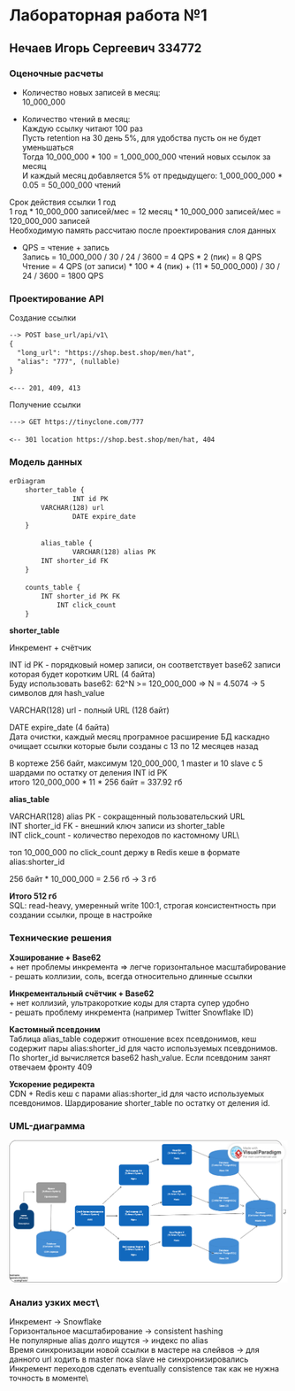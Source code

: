 # Лабораторная работа №1

## Нечаев Игорь Сергеевич 334772

### Оценочные расчеты
* Количество новых записей в месяц:\
  10_000_000

* Количество чтений в месяц:\
  Каждую ссылку читают 100 раз\
  Пусть retention на 30 день 5%, для удобства пусть он не будет уменьшаться\
  Тогда 10_000_000 * 100 = 1_000_000_000 чтений новых ссылок за месяц\
  И каждый месяц добавляется 5% от предыдущего: 1_000_000_000 * 0.05 = 50_000_000 чтений

Срок действия ссылки 1 год\
1 год * 10_000_000 записей/мес = 12 месяц * 10_000_000 записей/мес = 120_000_000 записей\
Необходимую память рассчитаю после проектирования слоя данных


* QPS = чтение + запись\
  Запись = 10_000_000 / 30 / 24 / 3600 = 4 QPS * 2 (пик) = 8 QPS \
  Чтение = 4 QPS (от записи) * 100 * 4 (пик) + (11 * 50_000_000) / 30 / 24 / 3600 = 1800 QPS



### Проектирование API
Создание ссылки
```
--> POST base_url/api/v1\
{
  "long_url": "https://shop.best.shop/men/hat",
  "alias": "777", (nullable)
}

<--- 201, 409, 413
```

Получение ссылки
```
---> GET https://tinyclone.com/777

<-- 301 location https://shop.best.shop/men/hat, 404
```

### Модель данных

```
erDiagram
	shorter_table {
                INT id PK
		VARCHAR(128) url 
                DATE expire_date
	}

        alias_table {
                VARCHAR(128) alias PK
		INT shorter_id FK
	}
	
	counts_table {
		INT shorter_id PK FK
            INT click_count
	}
```
**shorter_table**

Инкремент + счётчик

INT id PK - порядковый номер записи, он соответствует base62 записи которая будет коротким URL (4 байта)\
Буду использовать base62: 62^N >= 120_000_000 => N = 4.5074 -> 5 символов для hash_value

VARCHAR(128) url - полный URL (128 байт)

DATE expire_date (4 байта)\
Дата очистки, каждый месяц програмное расширение БД каскадно очищает ссылки которые были созданы с 13 по 12 месяцев назад

В кортеже 256 байт, максимум 120_000_000, 1 master и 10 slave с 5 шардами по остатку от деления INT id PK\
итого 120_000_000 * 11 * 256 байт = 337.92 гб

**alias_table**

VARCHAR(128) alias PK - сокращенный пользовательский URL\
INT shorter_id FK - внешний ключ записи из shorter_table\
INT click_count - количество переходов по кастомному URL\

топ 10_000_000 по click_count держу в Redis кеше в формате alias:shorter_id

256 байт * 10_000_000 = 2.56 гб -> 3 гб

**Итого 512 гб**\
SQL: read-heavy, умеренный write 100:1, строгая консистентность при создании ссылки, проще в настройке

### Технические решения
**Хэширование + Base62**\
\+ нет проблемы инкремента => легче горизонтальное масштабирование\
\- решать коллизии, соль, всегда относительно длинные ссылки

**Инкрементальный счётчик + Base62**\
\+ нет коллизий, ультракороткие коды для старта супер удобно\
\- решать проблему инкремента (например Twitter Snowflake ID)

**Кастомный псевдоним**\
Таблица alias_table содержит отношение всех псевдонимов, кеш содержит пары alias:shorter_id для часто используемых псевдонимов. По shorter_id вычисляется base62 hash_value. Если псевдоним занят отвечаем фронту 409

**Ускорение редиректа**\
CDN + Redis кеш с парами alias:shorter_id для часто используемых псевдонимов. Шардирование shorter_table по остатку от деления id.

### UML-диаграмма
![C4 diagram](C4_tiny_clone.png)

### Анализ узких мест\
Инкремент -> Snowflake\
Горизонтальное масштабирование -> consistent hashing\
Не популярные alias долго ищутся -> индекс по alias\
Время синхронизации новой ссылки в мастере на слейвов -> для данного url ходить в master пока slave не синхронизировались\
Инкремент переходов сделать eventually consistence так как не нужна точность в моменте\